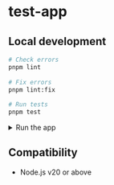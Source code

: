 # test-app

## Local development

```sh
# Check errors
pnpm lint
 
# Fix errors
pnpm lint:fix
 
# Run tests
pnpm test
```

<details>

<summary>Run the app</summary>

1. To test the latest code, build the addons in the `packages` folder before starting the app.

    ```sh
    # From the workspace root
    pnpm build

    # From the root of this package
    pnpm start
    ```

1. Open the app at [http://localhost:4300/tests](http://localhost:4300/tests?hidepassed).

</details>


## Compatibility

- Node.js v20 or above
